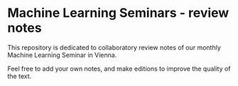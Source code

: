 # Machine Learning Seminars - review notes

This repository is dedicated to collaboratory review notes of our monthly Machine Learning Seminar in Vienna.

Feel free to add your own notes, and make editions to improve the quality of the text.
